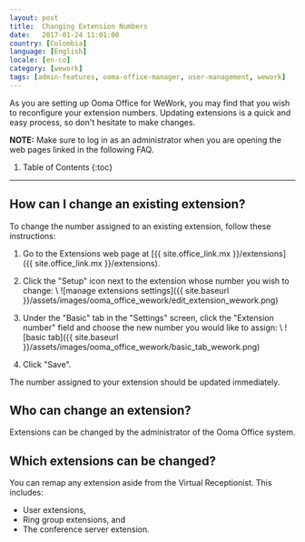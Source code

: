 ```yaml
---
layout: post
title:  Changing Extension Numbers
date:   2017-01-24 11:01:00
country: [Colombia]
language: [English]
locale: [en-co]
category: [wework]
tags: [admin-features, ooma-office-manager, user-management, wework]
---
```


As you are setting up Ooma Office for WeWork, you may find that you wish to reconfigure your extension numbers. Updating extensions is a quick and easy process, so don't hesitate to make changes.

**NOTE:** Make sure to log in as an administrator when you are opening the web pages linked in the following FAQ.

1. Table of Contents
{:toc}
* * *

## How can I change an existing extension?

To change the number assigned to an existing extension, follow these instructions:

1. Go to the Extensions web page at [{{ site.office_link.mx }}/extensions]({{ site.office_link.mx }}/extensions).
2. Click the "Setup" icon next to the extension whose number you wish to change: \\
   ![manage extensions settings]({{ site.baseurl }}/assets/images/ooma_office_wework/edit_extension_wework.png)

3. Under the "Basic" tab in the "Settings" screen, click the "Extension number" field and choose the new number you would like to assign: \\
   ![basic tab]({{ site.baseurl }}/assets/images/ooma_office_wework/basic_tab_wework.png)

4. Click "Save".

The number assigned to your extension should be updated immediately.

## Who can change an extension?

Extensions can be changed by the administrator of the Ooma Office system.

## Which extensions can be changed?

You can remap any extension aside from the Virtual Receptionist. This includes:

* User extensions,
* Ring group extensions, and
* The conference server extension.